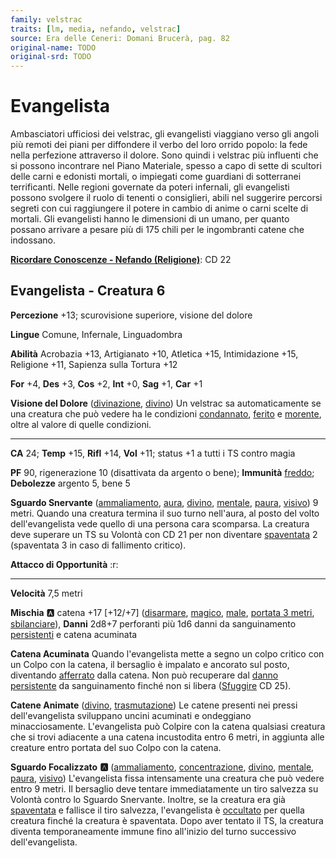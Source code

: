 ```yaml
---
family: velstrac
traits: [lm, media, nefando, velstrac]
source: Era delle Ceneri: Domani Brucerà, pag. 82
original-name: TODO
original-srd: TODO
---
```


# Evangelista

Ambasciatori ufficiosi dei velstrac, gli evangelisti viaggiano verso gli angoli più remoti dei piani per diffondere il verbo del loro orrido popolo: la fede nella perfezione attraverso il dolore. Sono quindi i velstrac più influenti che si possono incontrare nel Piano Materiale, spesso a capo di sette di scultori delle carni e edonisti mortali, o impiegati come guardiani di sotterranei terrificanti. Nelle regioni governate da poteri infernali, gli evangelisti possono svolgere il ruolo di tenenti o consiglieri, abili nel suggerire percorsi segreti con cui raggiungere il potere in cambio di anime o carni scelte di mortali. Gli evangelisti hanno le dimensioni di un umano, per quanto possano arrivare a pesare più di 175 chili per le ingombranti catene che indossano.

**[Ricordare Conoscenze - Nefando (Religione)](/azioni/ricordare-conoscenze)**: CD 22

## Evangelista - Creatura 6

**Percezione** +13; scurovisione superiore, visione del dolore

**Lingue** Comune, Infernale, Linguadombra

**Abilità** Acrobazia +13, Artigianato +10, Atletica +15, Intimidazione +15, Religione +11, Sapienza sulla Tortura +12

**For** +4, **Des** +3, **Cos** +2, **Int** +0, **Sag** +1, **Car** +1

**Visione del Dolore** ([divinazione](/tratti/divinazione), [divino](/tratti/divino)) Un velstrac sa automaticamente se una creatura che può vedere ha le condizioni [condannato](/condizioni/condannato), [ferito](/condizioni/ferito) e [morente](/tratti/morente), oltre al valore di quelle condizioni.

***

**CA** 24; **Temp** +15, **Rifl** +14, **Vol** +11; status +1 a tutti i TS contro magia

**PF** 90, rigenerazione 10 (disattivata da argento o bene); **Immunità** [freddo](/tratti/freddo); **Debolezze** argento 5, bene 5

**Sguardo Snervante** ([ammaliamento](/tratti/ammaliamento), [aura](/tratti/aura), [divino](/tratti/divino), [mentale](/tratti/mentale), [paura](/tratti/paura), [visivo](/tratti/visivo)) 9 metri. Quando una creatura termina il suo turno nell'aura, al posto del volto dell'evangelista vede quello di una persona cara scomparsa. La creatura deve superare un TS su Volontà con CD 21 per non diventare [spaventata](/condizioni/spaventato) 2 (spaventata 3 in caso di fallimento critico).

**Attacco di Opportunità** :r:

***

**Velocità** 7,5 metri

**Mischia** :a: catena +17 \[+12/+7] ([disarmare](/tratti/disarmare), [magico](/tratti/magico), [male](/tratti/male), [portata 3 metri](/tratti/portata), [sbilanciare](/tratti/sbilanciare)), **Danni** 2d8+7 perforanti più 1d6 danni da sanguinamento [persistenti](/condizioni/danno-persistente) e catena acuminata

**Catena Acuminata** Quando l'evangelista mette a segno un colpo critico con un Colpo con la catena, il bersaglio è impalato e ancorato sul posto, diventando [afferrato](/condizioni/afferrato) dalla catena. Non può recuperare dal [danno persistente](/condizioni/danno-persistente) da sanguinamento finché non si libera ([Sfuggire](/azioni/sfuggire) CD 25).

**Catene Animate** ([divino](/tratti/divino), [trasmutazione](/tratti/trasmutazione)) Le catene presenti nei pressi dell'evangelista sviluppano uncini acuminati e ondeggiano minacciosamente. L'evangelista può Colpire con la catena qualsiasi creatura che si trovi adiacente a una catena incustodita entro 6 metri, in aggiunta alle creature entro portata del suo Colpo con la catena.

**Sguardo Focalizzato** **:a:** ([ammaliamento](/tratti/ammaliamento), [concentrazione](/tratti/concentrazione), [divino](/tratti/divino), [mentale](/tratti/mentale), [paura](/tratti/paura), [visivo](/tratti/visivo)) L'evangelista fissa intensamente una creatura che può vedere entro 9 metri. Il bersaglio deve tentare immediatamente un tiro salvezza su Volontà contro lo Sguardo Snervante. Inoltre, se la creatura era già [spaventata](/condizioni/spaventato) e fallisce il tiro salvezza, l'evangelista è [occultato](/condizioni/occultato) per quella creatura finché la creatura è spaventata. Dopo aver tentato il TS, la creatura diventa temporaneamente immune fino all'inizio del turno successivo dell'evangelista.

